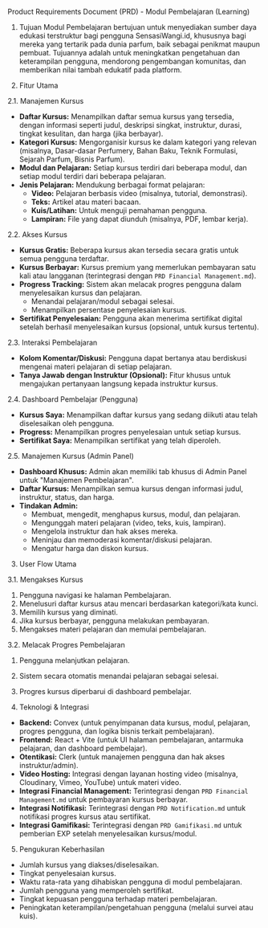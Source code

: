 Product Requirements Document (PRD) - Modul Pembelajaran (Learning)

1. Tujuan
Modul Pembelajaran bertujuan untuk menyediakan sumber daya edukasi terstruktur bagi pengguna SensasiWangi.id, khususnya bagi mereka yang tertarik pada dunia parfum, baik sebagai penikmat maupun pembuat. Tujuannya adalah untuk meningkatkan pengetahuan dan keterampilan pengguna, mendorong pengembangan komunitas, dan memberikan nilai tambah edukatif pada platform.

2. Fitur Utama

2.1. Manajemen Kursus
- **Daftar Kursus:** Menampilkan daftar semua kursus yang tersedia, dengan informasi seperti judul, deskripsi singkat, instruktur, durasi, tingkat kesulitan, dan harga (jika berbayar).
- **Kategori Kursus:** Mengorganisir kursus ke dalam kategori yang relevan (misalnya, Dasar-dasar Perfumery, Bahan Baku, Teknik Formulasi, Sejarah Parfum, Bisnis Parfum).
- **Modul dan Pelajaran:** Setiap kursus terdiri dari beberapa modul, dan setiap modul terdiri dari beberapa pelajaran.
- **Jenis Pelajaran:** Mendukung berbagai format pelajaran:
    - **Video:** Pelajaran berbasis video (misalnya, tutorial, demonstrasi).
    - **Teks:** Artikel atau materi bacaan.
    - **Kuis/Latihan:** Untuk menguji pemahaman pengguna.
    - **Lampiran:** File yang dapat diunduh (misalnya, PDF, lembar kerja).

2.2. Akses Kursus
- **Kursus Gratis:** Beberapa kursus akan tersedia secara gratis untuk semua pengguna terdaftar.
- **Kursus Berbayar:** Kursus premium yang memerlukan pembayaran satu kali atau langganan (terintegrasi dengan `PRD Financial Management.md`).
- **Progress Tracking:** Sistem akan melacak progres pengguna dalam menyelesaikan kursus dan pelajaran.
    - Menandai pelajaran/modul sebagai selesai.
    - Menampilkan persentase penyelesaian kursus.
- **Sertifikat Penyelesaian:** Pengguna akan menerima sertifikat digital setelah berhasil menyelesaikan kursus (opsional, untuk kursus tertentu).

2.3. Interaksi Pembelajaran
- **Kolom Komentar/Diskusi:** Pengguna dapat bertanya atau berdiskusi mengenai materi pelajaran di setiap pelajaran.
- **Tanya Jawab dengan Instruktur (Opsional):** Fitur khusus untuk mengajukan pertanyaan langsung kepada instruktur kursus.

2.4. Dashboard Pembelajar (Pengguna)
- **Kursus Saya:** Menampilkan daftar kursus yang sedang diikuti atau telah diselesaikan oleh pengguna.
- **Progress:** Menampilkan progres penyelesaian untuk setiap kursus.
- **Sertifikat Saya:** Menampilkan sertifikat yang telah diperoleh.

2.5. Manajemen Kursus (Admin Panel)
- **Dashboard Khusus:** Admin akan memiliki tab khusus di Admin Panel untuk "Manajemen Pembelajaran".
- **Daftar Kursus:** Menampilkan semua kursus dengan informasi judul, instruktur, status, dan harga.
- **Tindakan Admin:**
    - Membuat, mengedit, menghapus kursus, modul, dan pelajaran.
    - Mengunggah materi pelajaran (video, teks, kuis, lampiran).
    - Mengelola instruktur dan hak akses mereka.
    - Meninjau dan memoderasi komentar/diskusi pelajaran.
    - Mengatur harga dan diskon kursus.

3. User Flow Utama

3.1. Mengakses Kursus
1. Pengguna navigasi ke halaman Pembelajaran.
2. Menelusuri daftar kursus atau mencari berdasarkan kategori/kata kunci.
3. Memilih kursus yang diminati.
4. Jika kursus berbayar, pengguna melakukan pembayaran.
5. Mengakses materi pelajaran dan memulai pembelajaran.

3.2. Melacak Progres Pembelajaran
1. Pengguna melanjutkan pelajaran.
2. Sistem secara otomatis menandai pelajaran sebagai selesai.
3. Progres kursus diperbarui di dashboard pembelajar.

4. Teknologi & Integrasi
- **Backend:** Convex (untuk penyimpanan data kursus, modul, pelajaran, progres pengguna, dan logika bisnis terkait pembelajaran).
- **Frontend:** React + Vite (untuk UI halaman pembelajaran, antarmuka pelajaran, dan dashboard pembelajar).
- **Otentikasi:** Clerk (untuk manajemen pengguna dan hak akses instruktur/admin).
- **Video Hosting:** Integrasi dengan layanan hosting video (misalnya, Cloudinary, Vimeo, YouTube) untuk materi video.
- **Integrasi Financial Management:** Terintegrasi dengan `PRD Financial Management.md` untuk pembayaran kursus berbayar.
- **Integrasi Notifikasi:** Terintegrasi dengan `PRD Notification.md` untuk notifikasi progres kursus atau sertifikat.
- **Integrasi Gamifikasi:** Terintegrasi dengan `PRD Gamifikasi.md` untuk pemberian EXP setelah menyelesaikan kursus/modul.

5. Pengukuran Keberhasilan
- Jumlah kursus yang diakses/diselesaikan.
- Tingkat penyelesaian kursus.
- Waktu rata-rata yang dihabiskan pengguna di modul pembelajaran.
- Jumlah pengguna yang memperoleh sertifikat.
- Tingkat kepuasan pengguna terhadap materi pembelajaran.
- Peningkatan keterampilan/pengetahuan pengguna (melalui survei atau kuis).